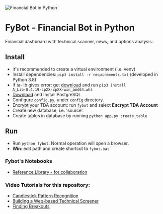 ![Financial Bot in Python](https://raw.githubusercontent.com/juanlazarde/fybot/master/FyBot.gif "Financial Bot in Python")

# FyBot - Financial Bot in Python
Financial dashboard with technical scanner, news, and options analysis.

## Install
* It's recommended to create a virtual environment (i.e. venv) 
* Install dependencies: `pip3 install -r requirements.txt` (developed in Python 3.8)
* If ta-lib gives error: get [download](https://www.lfd.uci.edu/~gohlke/pythonlibs/#ta-lib) and run `pip3 install A_Lib‑0.4.19‑cpXX‑cpXX‑win_amd64.whl`
* [Download](https://www.postgresql.org/download/) and Install PostgreSQL
* Configure `config.py`, under `config` directory. 
* Encrypt your TDA account: run `fybot` and select **Encrypt TDA Account**
* Create new database, i.e. 'source'.
* Create tables in database by running `python app.py create_table`

## Run
* Run `python fybot`. Normal operation will open a browser.
* **Win**: edit path and create shortcut to `fybot.bat` 

### Fybot's Notebooks
* [Reference Library - for collaboration](https://colab.research.google.com/drive/1qHAt9MiIJtdKBuGhlcfL0wNLCAXwo6Pr?usp=sharing)

### Video Tutorials for this repository:
* [Candlestick Pattern Recognition](https://www.youtube.com/watch?v=QGkf2-caXmc)
* [Building a Web-based Technical Screener](https://www.youtube.com/watch?v=OhvQN_yIgCo)
* [Finding Breakouts](https://www.youtube.com/watch?v=exGuyBnhN_8)
